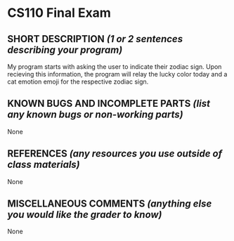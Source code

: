 # CS110 Final Exam

## SHORT DESCRIPTION *(1 or 2 sentences describing your program)*
My program starts with asking the user to indicate their zodiac sign. Upon recieving this information, the program will relay the lucky color today and a cat emotion emoji for the respective zodiac sign.
## KNOWN BUGS AND INCOMPLETE PARTS *(list any known bugs or non-working parts)*
None
## REFERENCES *(any resources you use outside of class materials)*
None
## MISCELLANEOUS COMMENTS *(anything else you would like the grader to know)*
None